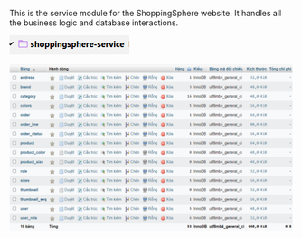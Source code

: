This is the service module for the ShoppingSphere website. It handles all the business logic and database interactions.

![img.png](git_image%2Fimg.png)

![img_1.png](git_image%2Fimg_1.png)